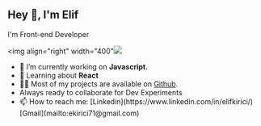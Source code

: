 <h2>Hey 👋, I'm Elif</h2>
<p>I'm Front-end Developer</p>

<img align="right" width="400"<img src="https://github.com/demartini/demartini/blob/master/code.gif" />
<ul >
<li>🔭 I’m currently working on <strong>Javascript.</strong></li>
<li>🧐 Learning about <strong>React</strong></li>
<li>👨‍💻 Most of my projects are available on <a href=" https://github.com/elifkirici">Github</a>.</li>
<li> Always ready to collaborate for Dev Experiments</li>
<li>📫 How to reach me: [Linkedin](https://www.linkedin.com/in/elifkirici/) [Gmail](mailto:ekirici71@gmail.com)</li>
</ul>


